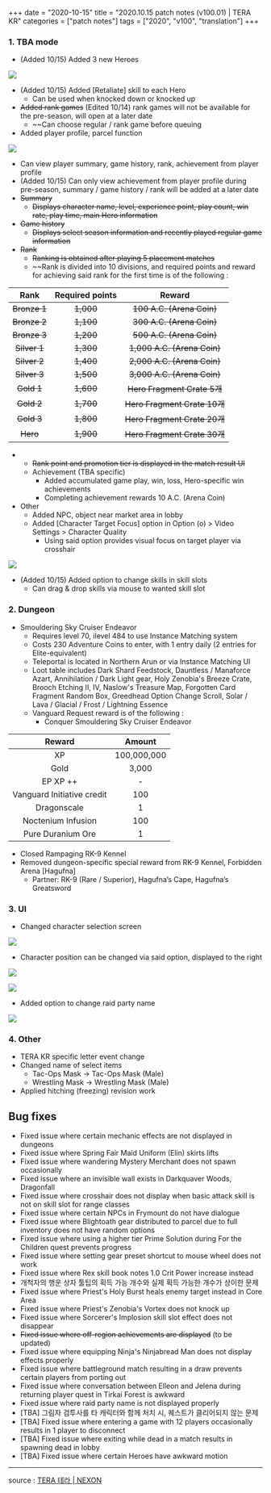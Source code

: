 +++
date = "2020-10-15"
title = "2020.10.15 patch notes (v100.01) | TERA KR"
categories = ["patch notes"]
tags = ["2020", "v100", "translation"]
+++

### 1. TBA mode
- (Added 10/15) Added 3 new Heroes

![](/images/patch/v100-01_1.png)

- (Added 10/15) Added [Retaliate] skill to each Hero
  - Can be used when knocked down or knocked up
- ~~Added rank games~~ (Edited 10/14) rank games will not be available for the pre-season, will open at a later date
  - ~~Can choose regular / rank game before queuing
- Added player profile, parcel function

![](/images/patch/v100-01_2.png)

  - Can view player summary, game history, rank, achievement from player profile
  - (Added 10/15) Can only view achievement from player profile during pre-season, summary / game history / rank will be added at a later date
  - ~~Summary~~
    - ~~Displays character name, level, experience point, play count, win rate, play time, main Hero information~~
  - ~~Game history~~
    - ~~Displays select season information and recently played regular game information~~
  - ~~Rank~~
    - ~~Ranking is obtained after playing 5 placement matches~~
    - ~~Rank is divided into 10 divisions, and required points and reward for achieving said rank for the first time is of the following :

| Rank | Required points | Reward |
| :-: | :-: | :-: |
| ~~Bronze 1~~ | ~~1,000~~ | ~~100 A.C. (Arena Coin)~~ |
| ~~Bronze 2~~ | ~~1,100~~ | ~~300 A.C. (Arena Coin)~~ |
| ~~Bronze 3~~ | ~~1,200~~ | ~~500 A.C. (Arena Coin)~~ |
| ~~Silver 1~~ | ~~1,300~~ | ~~1,000 A.C. (Arena Coin)~~ |
| ~~Silver 2~~ | ~~1,400~~ | ~~2,000 A.C. (Arena Coin)~~ |
| ~~Silver 3~~ | ~~1,500~~ | ~~3,000 A.C. (Arena Coin)~~ |
| ~~Gold 1~~ | ~~1,600~~ | ~~Hero Fragment Crate 5개~~ |
| ~~Gold 2~~ | ~~1,700~~ | ~~Hero Fragment Crate 10개~~ |
| ~~Gold 3~~ | ~~1,800~~ | ~~Hero Fragment Crate 20개~~ |
| ~~Hero~~ | ~~1,900~~ | ~~Hero Fragment Crate 30개~~ |

  - 
      - ~~Rank point and promotion tier is displayed in the match result UI~~
    - Achievement (TBA specific)
      - Added accumulated game play, win, loss, Hero-specific win achievements
      - Completing achievement rewards 10 A.C. (Arena Coin)
- Other
  - Added NPC, object near market area in lobby
  - Added [Character Target Focus] option in Option (o) > Video Settings > Character Quality
    - Using said option provides visual focus on target player via crosshair

![](/images/patch/v100-01_3.png)

  - (Added 10/15) Added option to change skills in skill slots
    - Can drag & drop skills via mouse to wanted skill slot

### 2. Dungeon
- Smouldering Sky Cruiser Endeavor
  - Requires level 70, ilevel 484 to use Instance Matching system
  - Costs 230 Adventure Coins to enter, with 1 entry daily (2 entries for Elite-equivalent)
  - Teleportal is located in Northern Arun or via Instance Matching UI
  - Loot table includes Dark Shard Feedstock, Dauntless / Manaforce Azart, Annihilation / Dark Light gear, Holy Zenobia's Breeze Crate, Brooch Etching II, IV, Naslow's Treasure Map, Forgotten Card Fragment Random Box, Greedhead Option Change Scroll, Solar / Lava / Glacial / Frost / Lightning Essence
  - Vanguard Request reward is of the following :
    - Conquer Smouldering Sky Cruiser Endeavor

| Reward | Amount |
| :-: | :-: |
| XP | 100,000,000 |
| Gold | 3,000 |
| EP XP ++ | - |
| Vanguard Initiative credit | 100 |
| Dragonscale | 1 |
| Noctenium Infusion | 100 |
| Pure Duranium Ore | 1 |

- Closed Rampaging RK-9 Kennel
- Removed dungeon-specific special reward from RK-9 Kennel, Forbidden Arena [Hagufna]
  - Partner: RK-9 (Rare / Superior), Hagufna’s Cape, Hagufna’s Greatsword

### 3. UI
- Changed character selection screen

![](/images/patch/v100-01_4.png)

- Character position can be changed via said option, displayed to the right

![](/images/patch/v100-01_5.png)

![](/images/patch/v100-01_6.png)

- Added option to change raid party name

![](/images/patch/v100-01_7.png)

### 4. Other
- TERA KR specific letter event change
- Changed name of select items
  - Tac-Ops Mask -> Tac-Ops Mask (Male)
  - Wrestling Mask -> Wrestling Mask (Male)
- Applied hitching (freezing) revision work

## Bug fixes

- Fixed issue where certain mechanic effects are not displayed in dungeons
- Fixed issue where Spring Fair Maid Uniform (Elin) skirts lifts
- Fixed issue where wandering Mystery Merchant does not spawn occasionally
- Fixed issue where an invisible wall exists in Darkquaver Woods, Dragonfall
- Fixed issue where crosshair does not display when basic attack skill is not on skill slot for range classes
- Fixed issue where certain NPCs in Frymount do not have dialogue
- Fixed issue where Blightoath gear distributed to parcel due to full inventory does not have random options
- Fixed issue where using a higher tier Prime Solution during For the Children quest prevents progress
- Fixed issue where setting gear preset shortcut to mouse wheel does not work
- Fixed issue where Rex skill book notes 1.0 Crit Power increase instead
- 개척자의 행운 상자 툴팁의 획득 가능 개수와 실제 획득 가능한 개수가 상이한 문제
- Fixed issue where Priest's Holy Burst heals enemy target instead in Core Area
- Fixed issue where Priest's Zenobia's Vortex does not knock up
- Fixed issue where Sorcerer's Implosion skill slot effect does not disappear
- ~~Fixed issue where off-region achievements are displayed~~ (to be updated)
- Fixed issue where equipping Ninja's Ninjabread Man does not display effects properly
- Fixed issue where battleground match resulting in a draw prevents certain players from porting out
- Fixed issue where conversation between Elleon and Jelena during returning player quest in Tirkai Forest is awkward
- Fixed issue where raid party name is not displayed properly
- [TBA] 그림자 검투사를 타 캐릭터와 함께 처치 시, 퀘스트가 클리어되지 않는 문제
- [TBA] Fixed issue where entering a game with 12 players occasionally results in 1 player to disconnect
- [TBA] Fixed issue where exiting while dead in a match results in spawning dead in lobby
- [TBA] Fixed issue where certain Heroes have awkward motion

----

source : [TERA 테라 | NEXON](http://tera.nexon.com/news/update/view.aspx?n4articlesn=453)
